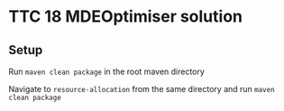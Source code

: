 # TTC 18 MDEOptimiser solution


## Setup

Run `maven clean package` in the root maven directory

Navigate to `resource-allocation` from the same directory and run `maven clean package`
